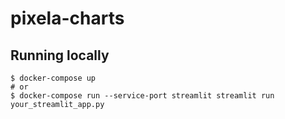 # pixela-charts

## Running locally

```console
$ docker-compose up
# or
$ docker-compose run --service-port streamlit streamlit run your_streamlit_app.py
```
